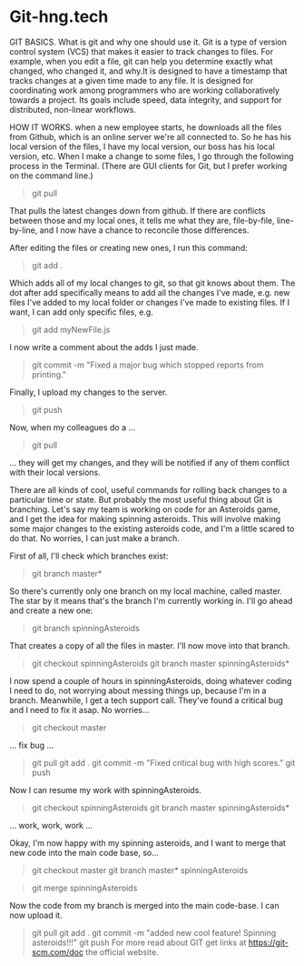 # Git-hng.tech
GIT BASICS.
What is git and why one should use it.
Git is a type of version control system (VCS) that makes it easier to track changes to files. 
For example, when you edit a file, git can help you determine exactly what changed, who changed it, and why.It is designed to have a timestamp that tracks changes at a given time made to any file.
It is designed for coordinating work among programmers who are working collaboratively towards a project. Its goals include speed, data integrity, and support for distributed, non-linear workflows.

HOW IT WORKS.
when a new employee starts, he downloads all the files from Github, which is an online server we're all connected to.
So he has his local version of the files, I have my local version, our boss has his local version, etc.
When I make a change to some files, I go through the following process in the Terminal. (There are GUI clients for Git, but I prefer working on the command line.)

 > git pull
 
 That pulls the latest changes down from github. If there are conflicts between those and my local ones, it tells me what they are, file-by-file, line-by-line, and I now have a chance to reconcile those differences.

After editing the files or creating new ones, I run this command:

 > git add .

Which adds all of my local changes to git, so that git knows about them. The dot after add specifically means to add all the changes I've made, e.g. new files I've added to my local folder or changes I've made to existing files. If I want, I can add only specific files, e.g.

 > git add myNewFile.js

I now write a comment about the adds I just made.

 > git commit -m "Fixed a major bug which stopped reports from printing."

Finally, I upload my changes to the server.

 > git push

Now, when my colleagues do a ...

 > git pull

... they will get my changes, and they will be notified if any of them conflict with their local versions.

There are all kinds of cool, useful commands for rolling back changes to a particular time or state. But probably the most useful thing about Git is branching. Let's say my team is working on code for an Asteroids game, and I get the idea for making spinning asteroids. This will involve making some major changes to the existing asteroids code, and I'm a little scared to do that. No worries, I can just make a branch.

First of all, I'll check which branches exist:


 > git branch
master*

So there's currently only one branch on my local machine, called master. The star by it means that's the branch I'm currently working in. I'll go ahead and create a new one:

 > git branch spinningAsteroids

That creates a copy of all the files in master. I'll now move into that branch.


 > git checkout spinningAsteroids
> git branch
master
spinningAsteroids*

I now spend a couple of hours in spinningAsteroids, doing whatever coding I need to do, not worrying about messing things up, because I'm in a branch. Meanwhile, I get a tech support call. They've found a critical bug and I need to fix it asap. No worries...

 > git checkout master

... fix bug ...


 > git pull
> git add .
> git commit -m "Fixed critical bug with high scores."
> git push

Now I can resume my work with spinningAsteroids.


 > git checkout spinningAsteroids
> git branch
master
spinningAsteroids*

... work, work, work ...

Okay, I'm now happy with my spinning asteroids, and I want to merge that new code into the main code base, so...


> git checkout master
> git branch
master*
spinningAsteroids

 > git merge spinningAsteroids

Now the code from my branch is merged into the main code-base. I can now upload it.


> git pull
> git add .
> git commit -m "added new cool feature! Spinning asteroids!!!"
> git push
For more read about GIT get links at https://git-scm.com/doc the official website.
